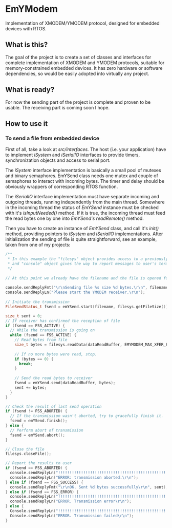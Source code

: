 # EmYModem
Implementation of XMODEM/YMODEM protocol, designed for embedded devices with RTOS.

## What is this?
The goal of the project is to create a set of classes and interfaces for complete implementation of XMODEM and YMODEM protocols, suitable for memory-constrained embedded devices. It has zero hardware or software dependencies, so would be easily adopted into virtually any project.

## What is ready?
For now the sending part of the project is complete and proven to be usable. The receiving part is coming soon I hope.

## How to use it
### To send a file from embedded device
First of all, take a look at _src/interfaces._ The host (i.e. your application) have to implement _iSystem_ and _iSerialIO_ interfaces to provide timers, synchronization objects and access to serial port.

The _iSystem_ interface implementation is basically a small pool of mutexes and binary semaphores. EmYSend class needs one mutex and couple of semaphores to interact with incoming bytes. The timer and delay should be obviously wrappers of corresponding RTOS function.

The _iSerialIO_ interface implementation must have separate incoming and outgoing threads, running independently from the main thread. Somewhere in the incoming thread the status of _EmYSend_ instance must be checked with it's _isInputNeeded()_ method. If it is true, the incoming thread must feed the read bytes one by one into _EmYSend's_ _readRemote()_ method.

Then you have to create an instance of _EmYSend_ class, and call it's _init()_ method, providing pointers to _iSystem_ and _iSerialIO_ implementations.
After initialization the sending of file is quite straightforward, see an example, taken from one of my projects:

```c++
/**
 * In this example the "filesys" object provides access to a previously opened file
 * and "console" object gives the way to report messages to user's terminal.
 */
 
// At this point we already have the filename and the file is opened for reading cuccessfully. 
 
console.sendReplyFmt("\r\nSending file %s size %d bytes.\r\n", filename, filesys.getFileSize());
console.sendReplyLn("Please start the YMODEM receiver.\r\n"); 
 
// Initiate the transmission 
FileSendStatus_t fsend = emYSend.start(filename, filesys.getFileSize());

size_t sent = 0;
// If receiver has confirmed the reception of file
if (fsend == FSS_ACTIVE) {
  // While the transmission is going on
  while (fsend == FSS_ACTIVE) {
    // Read bytes from file
    size_t bytes = filesys.readData(dataReadBuffer, EMYMODEM_MAX_XFER_BLOCK_SIZE, sent);
    
    // If no more bytes were read, stop.
    if (bytes == 0) {
      break;
    }
    
    // Send the read bytes to receiver
    fsend = emYSend.send(dataReadBuffer, bytes);
    sent += bytes;
  }
}

// Check the result of last send operation
if (fsend != FSS_ABORTED) {
  // If the transmission wasn't aborted, try to gracefully finish it.
  fsend = emYSend.finish();
} else {
  // Perform abort of transmission
  fsend = emYSend.abort();
}

// Close the file
filesys.closeFile();

// Report the results to user
if (fsend == FSS_ABORTED) {
  console.sendReplyLn("!!!!!!!!!!!!!!!!!!!!!!!!!!!!!!!!!!!!!!!!!!!!!!!!!!!!");
  console.sendReplyLn("ERROR: transmission aborted.\r\n");
} else if (fsend == FSS_SUCCESS) {
  console.sendReplyFmt("\r\nOK. Sent %d bytes successfully\r\n", sent);
} else if (fsend == FSS_ERROR) {
  console.sendReplyLn("!!!!!!!!!!!!!!!!!!!!!!!!!!!!!!!!!!!!!!!!!!!!!!!!!!!!");
  console.sendReplyLn("ERROR. Transmission error\r\n");
} else {
  Console.sendReplyLn("!!!!!!!!!!!!!!!!!!!!!!!!!!!!!!!!!!!!!!!!!!!!!!!!!!!!");
  Console.sendReplyLn("ERROR. Transmission failed\r\n");
}
```
